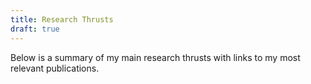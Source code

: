 ```yaml
---
title: Research Thrusts
draft: true
---
```


Below is a summary of my main research thrusts with links to my most relevant publications.